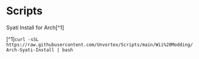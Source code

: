 # Scripts
Syati Install for Arch[^1]

[^1]`curl -sSL https://raw.githubusercontent.com/Unvortex/Scripts/main/Wii%20Modding/Arch-Syati-Install | bash`
